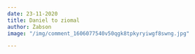 ```yaml
---
date: 23-11-2020
title: Daniel to ziomal
author: Żabson
image: "/img/comment_1606077540v50qgk8tpkyryiwgf8swng.jpg"

---
```

